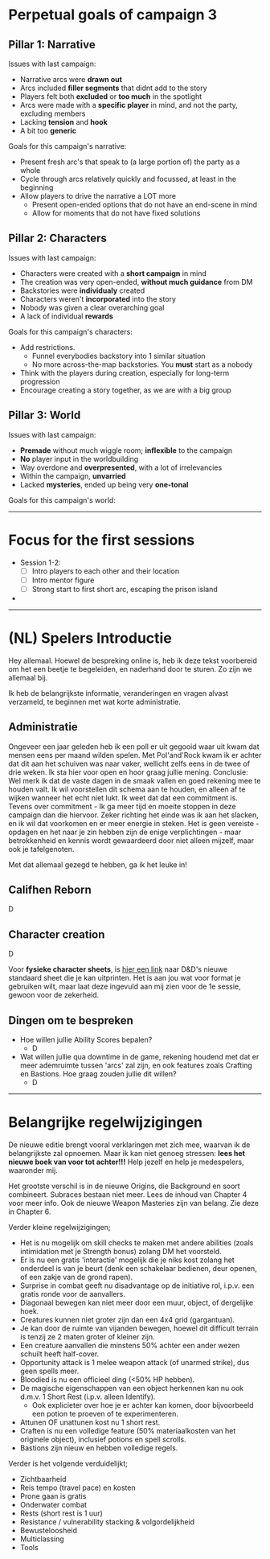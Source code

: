 # Perpetual goals of campaign 3
## Pillar 1: Narrative
Issues with last campaign: 
- Narrative arcs were **drawn out**
- Arcs included **filler segments** that didnt add to the story
- Players felt both **excluded** or **too much** in the spotlight
- Arcs were made with a **specific player** in mind, and not the party, excluding members
- Lacking **tension** and **hook**
- A bit too **generic**

Goals for this campaign's narrative:
- Present fresh arc's that speak to (a large portion of) the party as a whole
- Cycle through arcs relatively quickly and focussed, at least in the beginning
- Allow players to drive the narrative a LOT more
	- Present open-ended options that do not have an end-scene in mind
	- Allow for moments that do not have fixed solutions
## Pillar 2: Characters
Issues with last campaign: 
- Characters were created with a **short campaign** in mind
- The creation was very open-ended, **without much guidance** from DM
- Backstories were **individualy** created
- Characters weren't **incorporated** into the story
- Nobody was given a clear overarching goal
- A lack of individual **rewards**

Goals for this campaign's characters:
- Add restrictions.
	- Funnel everybodies backstory into 1 similar situation
	- No more across-the-map backstories. You **must** start as a nobody
- Think with the players during creation, especially for long-term progression
- Encourage creating a story together, as we are with a big group
## Pillar 3: World
Issues with last campaign: 
- **Premade** without much wiggle room; **inflexible** to the campaign
- **No** player input in the worldbuilding
- Way overdone and **overpresented**, with a lot of irrelevancies
- Within the campaign, **unvarried**
- Lacked **mysteries**, ended up being very **one-tonal**

Goals for this campaign's world:

***
# Focus for the first sessions
- Session 1-2:
	- [ ] Intro players to each other and their location
	- [ ] Intro mentor figure
	- [ ] Strong start to first short arc, escaping the prison island
- 

***
# (NL) Spelers Introductie
Hey allemaal. Hoewel de bespreking online is, heb ik deze tekst voorbereid om het een beetje te begeleiden, en naderhand door te sturen. Zo zijn we allemaal bij.

Ik heb de belangrijkste informatie, veranderingen en vragen alvast verzameld, te beginnen met wat korte administratie.
## Administratie
Ongeveer een jaar geleden heb ik een poll er uit gegooid waar uit kwam dat mensen eens per maand wilden spelen. Met Pol'and'Rock kwam ik er achter dat dit aan het schuiven was naar vaker, wellicht zelfs eens in de twee of drie weken. Ik sta hier voor open en hoor graag jullie mening. Conclusie: 
Wel merk ik dat de vaste dagen in de smaak vallen en goed rekening mee te houden valt. Ik wil voorstellen dit schema aan te houden, en alleen af te wijken wanneer het echt niet lukt. Ik weet dat dat een commitment is.
Tevens over commitment - Ik ga meer tijd en moeite stoppen in deze campaign dan die hiervoor. Zeker richting het einde was ik aan het slacken, en ik wil dat voorkomen en er meer energie in steken. Het is geen vereiste - opdagen en het naar je zin hebben zijn de enige verplichtingen - maar betrokkenheid en kennis wordt gewaardeerd door niet alleen mijzelf, maar ook je tafelgenoten. 

Met dat allemaal gezegd te hebben, ga ik het leuke in!
## Califhen Reborn
D
## Character creation
D

Voor **fysieke character sheets**, is [hier een link](https://media.dndbeyond.com/compendium-images/phb/downloads/DnD_2024_Character-Sheet.pdf) naar D&D's nieuwe standaard sheet die je kan uitprinten. Het is aan jou wat voor format je gebruiken wilt, maar laat deze ingevuld aan mij zien voor de 1e sessie, gewoon voor de zekerheid.
## Dingen om te bespreken
- Hoe willen jullie Ability Scores bepalen?
	- D
- Wat willen jullie qua downtime in de game, rekening houdend met dat er meer ademruimte tussen 'arcs' zal zijn, en ook features zoals Crafting en Bastions. Hoe graag zouden jullie dit willen?
	- D
*** 
# Belangrijke regelwijzigingen
De nieuwe editie brengt vooral verklaringen met zich mee, waarvan ik de belangrijkste zal opnoemen. Maar ik kan niet genoeg stressen: **lees het nieuwe boek van voor tot achter!!!** Help jezelf en help je medespelers, waaronder mij.

Het grootste verschil is in de nieuwe Origins, die Background en soort combineert. Subraces bestaan niet meer. Lees de inhoud van Chapter 4 voor meer info.
Ook de nieuwe Weapon Masteries zijn van belang. Zie deze in Chapter 6.

Verder kleine regelwijzigingen;
- Het is nu mogelijk om skill checks te maken met andere abilities (zoals intimidation met je Strength bonus) zolang DM het voorsteld.
- Er is nu een gratis 'interactie' mogelijk die je niks kost zolang het onderdeel is van je beurt (denk een schakelaar bedienen, deur openen, of een zakje van de grond rapen).
- Surprise in combat geeft nu disadvantage op de initiative rol, i.p.v. een gratis ronde voor de aanvallers.
- Diagonaal bewegen kan niet meer door een muur, object, of dergelijke hoek.
- Creatures kunnen niet groter zijn dan een 4x4 grid (gargantuan).
- Je kan door de ruimte van vijanden bewegen, hoewel dit difficult terrain is tenzij ze 2 maten groter of kleiner zijn.
- Een creature aanvallen die minstens 50% achter een ander wezen schuilt heeft half-cover.
- Opportunity attack is 1 melee weapon attack (of unarmed strike), dus geen spells meer.
- Bloodied is nu een officieel ding (<50% HP hebben).
- De magische eigenschappen van een object herkennen kan nu ook d.m.v. 1 Short Rest (i.p.v. alleen Identify).
	- Ook explicieter over hoe je er achter kan komen, door bijvoorbeeld een potion te proeven of te experimenteren.
- Attunen OF unattunen kost nu 1 short rest.
- Craften is nu een volledige feature (50% materiaalkosten van het originele object), inclusief potions en spell scrolls.
- Bastions zijn nieuw en hebben volledige regels.

Verder is het volgende verduidelijkt;
- Zichtbaarheid
- Reis tempo (travel pace) en kosten
- Prone gaan is gratis
- Onderwater combat
- Rests (short rest is 1 uur)
- Resistance / vulnerability stacking & volgordelijkheid
- Bewusteloosheid
- Multiclassing
- Tools